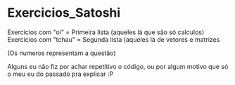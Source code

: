 # Exercicios_Satoshi
Exercicios com "oi" = Primeira lista (aqueles lá que são só calculos)
Exercícios com "tchau" = Segunda lista (aqueles lá de vetores e matrizes

(Os numeros representam a questão)

Alguns eu não fiz por achar repetitivo o código, ou por algum motivo que só o meu eu do passado pra explicar :P
